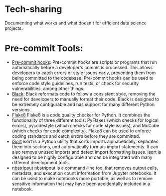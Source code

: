 # Tech-sharing
Documenting what works and what doesn't for efficient data science projects.


# Pre-commit Tools:

- [Pre-commit hooks](https://pre-commit.com/):
Pre-commit hooks are scripts or programs that run automatically before a developer's commit is processed. This allows developers to catch errors or style issues early, preventing them from being committed to the codebase. Pre-commit hooks can be used to enforce code style guidelines, run tests, or check for security vulnerabilities, among other things.
- [Black](https://black.readthedocs.io/en/stable/):
Black reformats code to follow a consistent style, removing the need for developers to manually format their code. Black is designed to be extremely configurable and has support for many different Python versions.
- [Flake8](https://flake8.pycqa.org/en/latest/)
Flake8 is a code quality checker for Python. It combines the functionality of three different tools: PyFlakes (which checks for logical errors), pycodestyle (which checks for code style issues), and McCabe (which checks for code complexity). Flake8 can be used to enforce coding standards and catch errors before they are committed.
- [iSort](https://pycqa.github.io/isort/)
isort is a Python utility that sorts imports alphabetically, separates them into sections, and automatically formats import statements. It can also remove unused imports and detect import formatting issues. isort is designed to be highly configurable and can be integrated with many different development tools.
- [nbstripout](https://github.com/kynan/nbstripout)
nbstripout is a command-line tool that removes output cells, metadata, and execution count information from Jupyter notebooks. It can be used to make notebooks more portable, as well as to remove sensitive information that may have been accidentally included in a notebook.
